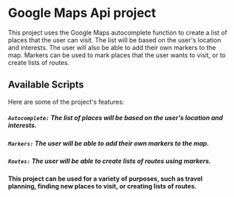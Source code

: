 # Google Maps Api project

This project uses the Google Maps autocomplete function to create a list of places that the user can visit. The list will be based on the user's location and interests. The user will also be able to add their own markers to the map. Markers can be used to mark places that the user wants to visit, or to create lists of routes.
## Available Scripts

Here are some of the project's features:

##### `Autocomplete:` The list of places will be based on the user's location and interests.

##### `Markers:` The user will be able to add their own markers to the map.

##### `Routes:` The user will be able to create lists of routes using markers.

#### This project can be used for a variety of purposes, such as travel planning, finding new places to visit, or creating lists of routes.
